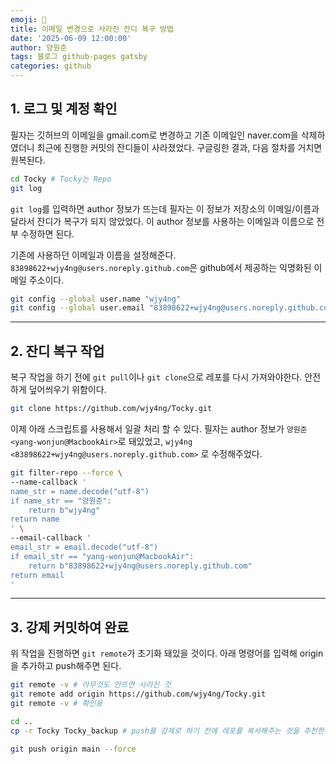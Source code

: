 ```yaml
---
emoji: 🔮
title: 이메일 변경으로 사라진 잔디 복구 방법
date: '2025-06-09 12:00:00'
author: 양원준
tags: 블로그 github-pages gatsby
categories: github
---
```


## 1. 로그 및 계정 확인
필자는 깃허브의 이메일을 gmail.com로 변경하고 기존 이메일인 naver.com을 삭제하였더니 최근에 진행한 커밋의 잔디들이 사라졌었다.
구글링한 결과, 다음 절차를 거치면 원복된다.

```bash
cd Tocky # Tocky는 Repo
git log
```

`git log`를 입력하면 author 정보가 뜨는데 필자는 이 정보가 저장소의 이메일/이름과 달라서 잔디가 복구가 되지 않았었다.
이 author 정보를 사용하는 이메일과 이름으로 전부 수정하면 된다.

기존에 사용하던 이메일과 이름을 설정해준다. 
`83898622+wjy4ng@users.noreply.github.com`은 github에서 제공하는 익명화된 이메일 주소이다.
```bash
git config --global user.name "wjy4ng"
git config --global user.email "83898622+wjy4ng@users.noreply.github.com"
```

---
## 2. 잔디 복구 작업
복구 작업을 하기 전에 `git pull`이나 `git clone`으로 레포를 다시 가져와야한다.
안전하게 덮어씌우기 위함이다.
```bash
git clone https://github.com/wjy4ng/Tocky.git
```

이제 아래 스크립트를 사용해서 일괄 처리 할 수 있다.
필자는 author 정보가 `양원준 <yang-wonjun@MacbookAir>`로 돼있었고, `wjy4ng <83898622+wjy4ng@users.noreply.github.com>` 로 수정해주었다.
```bash
git filter-repo --force \
--name-callback '
name_str = name.decode("utf-8")
if name_str == "양원준":
    return b"wjy4ng"
return name
' \
--email-callback '
email_str = email.decode("utf-8")
if email_str == "yang-wonjun@MacbookAir":
    return b"83898622+wjy4ng@users.noreply.github.com"
return email
'
```

---

## 3. 강제 커밋하여 완료
위 작업을 진행하면 `git remote`가 초기화 돼있을 것이다.
아래 명령어를 입력해 origin을 추가하고 push해주면 된다.
```bash
git remote -v # 아무것도 안뜨면 사라진 것
git remote add origin https://github.com/wjy4ng/Tocky.git
git remote -v # 확인용

cd ..
cp -r Tocky Tocky_backup # push를 강제로 하기 전에 레포를 복사해주는 것을 추천한다.

git push origin main --force
```

```toc
```